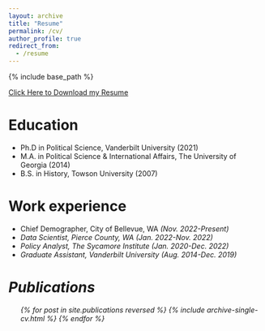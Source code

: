 ```yaml
---
layout: archive
title: "Resume"
permalink: /cv/
author_profile: true
redirect_from:
  - /resume
---
```


{% include base_path %}

[Click Here to Download my Resume](https://github.com/bwtuggle/bwtuggle.github.io/blob/master/files/Bryce%20Williams-Tuggle%20Website%20Resume.pdf)

Education
======
* Ph.D in Political Science, Vanderbilt University (2021)
* M.A. in Political Science & International Affairs, The University of Georgia (2014)
* B.S. in History, Towson University (2007)

Work experience
======
* Chief Demographer, City of Bellevue, WA <i>(Nov. 2022-Present)<i>
* Data Scientist, Pierce County, WA <i>(Jan. 2022-Nov. 2022)<i>
* Policy Analyst, The Sycamore Institute <i>(Jan. 2020-Dec. 2022)<i>
* Graduate Assistant, Vanderbilt University <i>(Aug. 2014-Dec. 2019)<i>
  
Publications
======
  <ul>{% for post in site.publications reversed %}
    {% include archive-single-cv.html %}
  {% endfor %}</ul>
  
